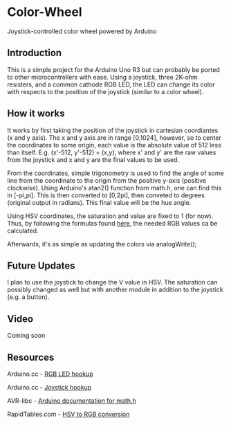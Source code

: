 # Color-Wheel
Joystick-controlled color wheel powered by Arduino




## Introduction

This is a simple project for the Arduino Uno R3 but can probably be ported to other microcontrollers with ease.
Using a joystick, three 2K-ohm resisters, and a common cathode RGB LED, the LED can change its color with respects
to the position of the joystick (similar to a color wheel). 




## How it works

It works by first taking the position of the joystick in cartesian coordiantes (x and y axis). The x and y axis
are in range [0,1024], however, so to center the coordinates to some origin, each value is the absolute value of
512 less than itself. E.g. (x'-512, y'-512) = (x,y), where x' and y' are the raw values from the joystick and x
and y are the final values to be used.

From the coordinates, simple trigonometry is used to find the angle of some line from the coordinate to the 
origin from the positive y-axis (positive clockwise). Using Arduino's atan2() function from math.h, one can find
this in [-pi,pi]. This is then converted to [0,2pi], then conveted to degrees (original output in radians). This
final value will be the hue angle. 

Using HSV coordinates, the saturation and value are fixed to 1 (for now). Thus, by following the formulas found 
[here](https://www.rapidtables.com/convert/color/hsv-to-rgb.html), the needed RGB values ca be calculated.

Afterwards, it's as simple as updating the colors via analogWrite();




## Future Updates
I plan to use the joystick to change the V value in HSV. The saturation can possibly changed as well but with
another module in addition to the joystick (e.g. a button).




## Video

Coming soon




## Resources

Arduino.cc - [RGB LED hookup](https://playground.arduino.cc/Main/RGBLEDPWM) 

Arduino.cc - [Joystick hookup](https://www.arduino.cc/en/Tutorial/JoyStick)

AVR-libc - [Arduino documentation for math.h](http://www.nongnu.org/avr-libc/user-manual/group__avr__math.html)

RapidTables.com - [HSV to RGB conversion](https://www.rapidtables.com/convert/color/hsv-to-rgb.html)


